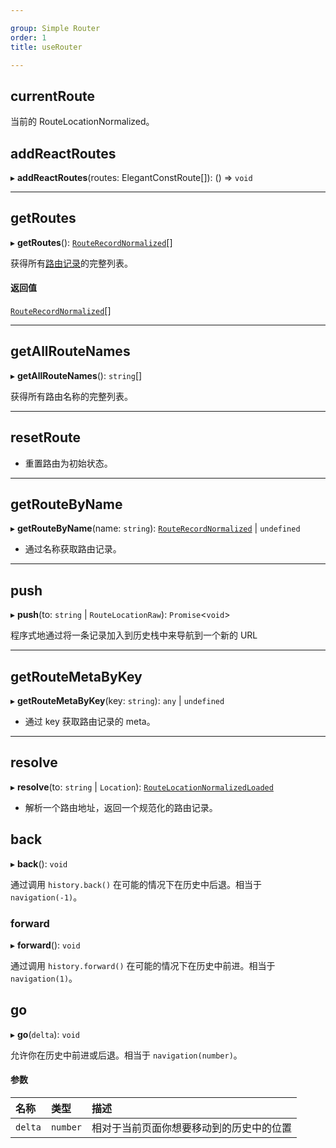 ```yaml
---

group: Simple Router  
order: 1  
title: useRouter

---
```



## currentRoute

当前的 RouteLocationNormalized。

## addReactRoutes

▸ **addReactRoutes**(routes: ElegantConstRoute[]): () => `void`

---

## getRoutes

▸ **getRoutes**(): [`RouteRecordNormalized`](/docs/route/use-route-cn)[]

获得所有[路由记录](/docs/route/use-route-cn)的完整列表。

#### 返回值

[`RouteRecordNormalized`](/docs/route/use-route-cn)[]

---

## getAllRouteNames

▸ **getAllRouteNames**(): `string`[]

获得所有路由名称的完整列表。

---

## resetRoute

- 重置路由为初始状态。

---

## getRouteByName

▸ **getRouteByName**(name: `string`): [`RouteRecordNormalized`](/docs/route/use-route-cn) | `undefined`

- 通过名称获取路由记录。

---

## push

▸ **push**(to: `string` | `RouteLocationRaw`): `Promise`<`void`\>

程序式地通过将一条记录加入到历史栈中来导航到一个新的 URL

---

## getRouteMetaByKey

▸ **getRouteMetaByKey**(key: `string`): `any` | `undefined`

- 通过 key 获取路由记录的 meta。

---

## resolve

▸ **resolve**(to: `string` | `Location`): [`RouteLocationNormalizedLoaded`](/docs/route/use-route-cn)

- 解析一个路由地址，返回一个规范化的路由记录。

## back

▸ **back**(): `void`

通过调用 `history.back()` 在可能的情况下在历史中后退。相当于 `navigation(-1)`。

### forward

▸ **forward**(): `void`

通过调用 `history.forward()` 在可能的情况下在历史中前进。相当于 `navigation(1)`。

## go

▸ **go**(`delta`): `void`

允许你在历史中前进或后退。相当于 `navigation(number)`。

#### 参数

| 名称 | 类型 | 描述 |
| :------ | :------ | :------ |
| `delta` | `number` | 相对于当前页面你想要移动到的历史中的位置 |

